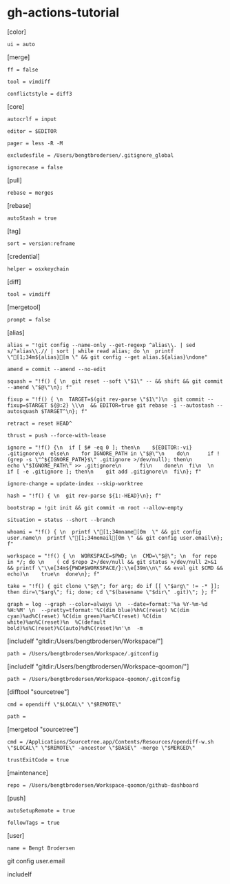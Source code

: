 # gh-actions-tutorial

[color]

    ui = auto

[merge]

    ff = false

    tool = vimdiff

    conflictstyle = diff3

[core]

    autocrlf = input

    editor = $EDITOR

    pager = less -R -M

    excludesfile = /Users/bengtbrodersen/.gitignore_global

    ignorecase = false

[pull]

    rebase = merges

[rebase]

    autoStash = true

[tag]

    sort = version:refname

[credential]

    helper = osxkeychain

[diff]

    tool = vimdiff

[mergetool]

    prompt = false

[alias]

    alias = "!git config --name-only --get-regexp ^alias\\. | sed s/^alias\\.// | sort | while read alias; do \n  printf \"[1;34m${alias}[m \" && git config --get alias.${alias}\ndone"

    amend = commit --amend --no-edit

    squash = "!f() { \n  git reset --soft \"$1\" -- && shift && git commit --amend \"$@\"\n}; f"

    fixup = "!f() { \n  TARGET=$(git rev-parse \"$1\")\n  git commit --fixup=$TARGET ${@:2} \\\n  && EDITOR=true git rebase -i --autostash --autosquash $TARGET^\n}; f"

    retract = reset HEAD^

    thrust = push --force-with-lease

    ignore = "!f() {\n  if [ $# -eq 0 ]; then\n    ${EDITOR:-vi} .gitignore\n  else\n    for IGNORE_PATH in \"$@\"\n    do\n      if !(grep -s \"^${IGNORE_PATH}$\" .gitignore >/dev/null); then\n        echo \"$IGNORE_PATH\" >> .gitignore\n      fi\n    done\n  fi\n  \n  if [ -e .gitignore ]; then\n    git add .gitignore\n  fi\n}; f"

    ignore-change = update-index --skip-worktree

    hash = "!f() { \n  git rev-parse ${1:-HEAD}\n}; f"

    bootstrap = !git init && git commit -m root --allow-empty

    situation = status --short --branch

    whoami = "!f() { \n  printf \"[1;34mname[0m  \" && git config user.name\n  printf \"[1;34memail[0m \" && git config user.email\n}; f"

    workspace = "!f() { \n  WORKSPACE=$PWD; \n  CMD=\"$@\"; \n  for repo in */; do \n    ( cd $repo 2>/dev/null && git status >/dev/null 2>&1 && printf \"\\e[34m${PWD#$WORKSPACE/}:\\e[39m\\n\" && eval git $CMD && echo)\n    true\n  done\n}; f"

    take = "!f() { git clone \"$@\"; for arg; do if [[ \"$arg\" != -* ]]; then dir=\"$arg\"; fi; done; cd \"$(basename \"$dir\" .git)\"; }; f"

    graph = log --graph --color=always \n  --date=format:'%a %Y-%m-%d %H:%M' \n  --pretty=tformat:'%C(dim blue)%h%C(reset) %C(dim cyan)%ad%C(reset) %C(dim green)%ar%C(reset) %C(dim white)%an%C(reset)%n  %C(default bold)%s%C(reset)%C(auto)%d%C(reset)%n'\n  -m

[includeIf "gitdir:/Users/bengtbrodersen/Workspace/"]

    path = /Users/bengtbrodersen/Workspace/.gitconfig

[includeIf "gitdir:/Users/bengtbrodersen/Workspace-qoomon/"]

    path = /Users/bengtbrodersen/Workspace-qoomon/.gitconfig

[difftool "sourcetree"]

    cmd = opendiff \"$LOCAL\" \"$REMOTE\"

    path =

[mergetool "sourcetree"]

    cmd = /Applications/Sourcetree.app/Contents/Resources/opendiff-w.sh \"$LOCAL\" \"$REMOTE\" -ancestor \"$BASE\" -merge \"$MERGED\"

    trustExitCode = true

[maintenance]

    repo = /Users/bengtbrodersen/Workspace-qoomon/github-dashboard

[push]

    autoSetupRemote = true

    followTags = true

[user]

    name = Bengt Brodersen

git config user.email

includeIf
